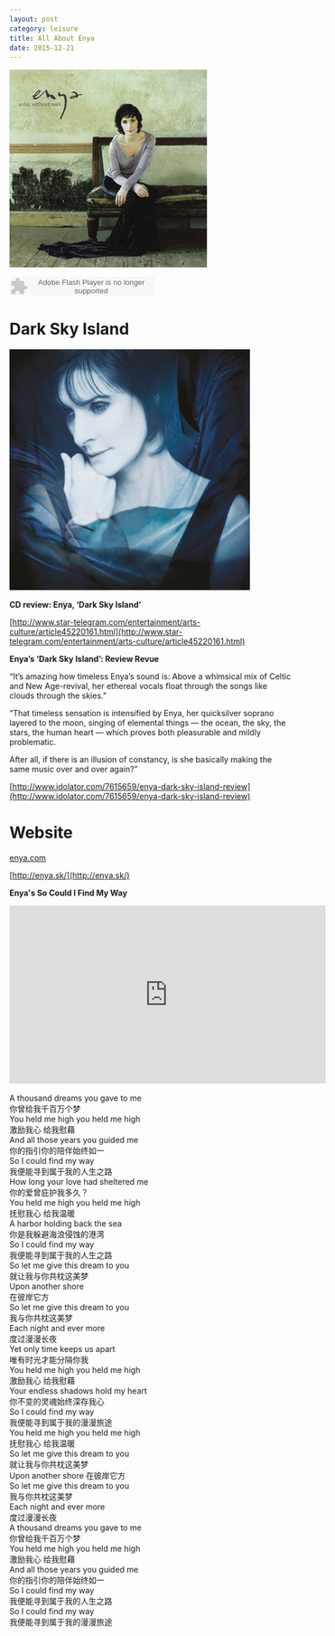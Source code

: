 ```yaml
---
layout: post
category: leisure
title: All About Enya
date: 2015-12-21
---
```


![](/assets/leisure/enya_a_day_withou_rain_cover.jpg)

<embed src="http://www.xiami.com/widget/0_1770856518/singlePlayer.swf" type="application/x-shockwave-flash" width="257" height="33" wmode="transparent">

# Dark Sky Island

![](/assets/leisure/Enya/Enya-Dark-Sky-Island-426x426.jpg)

**CD review: Enya, ‘Dark Sky Island’**

[http://www.star-telegram.com/entertainment/arts-culture/article45220161.html](http://www.star-telegram.com/entertainment/arts-culture/article45220161.html)

**Enya’s ‘Dark Sky Island’: Review Revue**

“It’s amazing how timeless Enya’s sound is: Above a whimsical mix of Celtic and New Age-revival, 
her ethereal vocals float through the songs like clouds through the skies.”


“That timeless sensation is intensified by Enya, her quicksilver soprano layered to the moon, singing of elemental things — the ocean, the sky, the stars, the human heart — which proves both pleasurable and mildly problematic.

After all, if there is an illusion of constancy, is she basically making the same music over and over again?”

[http://www.idolator.com/7615659/enya-dark-sky-island-review](http://www.idolator.com/7615659/enya-dark-sky-island-review)

# Website

[enya.com](enya.com)

[http://enya.sk/](http://enya.sk/)

**Enya's So Could I Find My Way**

<iframe width="560" height="315" src="https://www.youtube.com/embed/aLDLpqZdhX0" frameborder="0" allowfullscreen></iframe>

A thousand dreams you gave to me  
你曾给我千百万个梦  
You held me high you held me high  
激励我心 给我慰藉  
And all those years you guided me  
你的指引你的陪伴始终如一  
So I could find my way  
我便能寻到属于我的人生之路  
How long your love had sheltered me  
你的爱曾庇护我多久？  
You held me high you held me high  
抚慰我心 给我温暖  
A harbor holding back the sea  
你是我躲避海浪侵蚀的港湾  
So I could find my way  
我便能寻到属于我的人生之路  
So let me give this dream to you  
就让我与你共枕这美梦  
Upon another shore  
在彼岸它方  
So let me give this dream to you  
我与你共枕这美梦  
Each night and ever more  
度过漫漫长夜  
Yet only time keeps us apart  
唯有时光才能分隔你我  
You held me high you held me high  
激励我心 给我慰藉  
Your endless shadows hold my heart  
你不变的灵魂始终深存我心  
So I could find my way  
我便能寻到属于我的漫漫旅途  
You held me high you held me high  
抚慰我心 给我温暖  
So let me give this dream to you  
就让我与你共枕这美梦  
Upon another shore 
在彼岸它方  
So let me give this dream to you  
我与你共枕这美梦  
Each night and ever more  
度过漫漫长夜  
A thousand dreams you gave to me  
你曾给我千百万个梦  
You held me high you held me high  
激励我心 给我慰藉  
And all those years you guided me  
你的指引你的陪伴始终如一  
So I could find my way  
我便能寻到属于我的人生之路  
So I could find my way   
我便能寻到属于我的漫漫旅途  